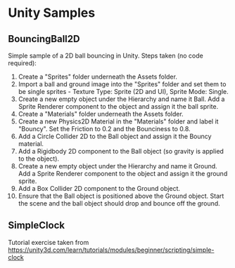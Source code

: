 # Unity Samples

## BouncingBall2D
Simple sample of a 2D ball bouncing in Unity. Steps taken (no code required):  

1. Create a "Sprites" folder underneath the Assets folder.  
2. Import a ball and ground image into the "Sprites" folder and set them to be single sprites - Texture Type: Sprite (2D and UI), Sprite Mode: Single.  
3. Create a new empty object under the Hierarchy and name it Ball.  Add a Sprite Renderer component to the object and assign it the ball sprite.  
4. Create a "Materials" folder underneath the Assets folder.  
5. Create a new Physics2D Material in the "Materials" folder and label it "Bouncy".  Set the Friction to 0.2 and the Bounciness to 0.8.  
6. Add a Circle Collider 2D to the Ball object and assign it the Bouncy material.  
7. Add a Rigidbody 2D component to the Ball object (so gravity is applied to the object).  
8. Create a new empty object under the Hierarchy and name it Ground.  Add a Sprite Renderer component to the object and assign it the ground sprite.  
9. Add a Box Collider 2D component to the Ground object.  
10. Ensure that the Ball object is positioned above the Ground object.  Start the scene and the ball object should drop and bounce off the ground.  

## SimpleClock
Tutorial exercise taken from https://unity3d.com/learn/tutorials/modules/beginner/scripting/simple-clock
